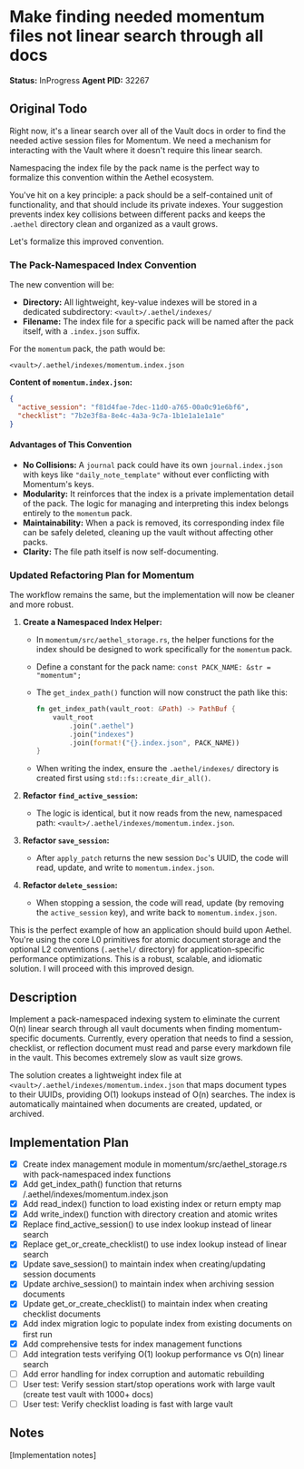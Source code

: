 # Make finding needed momentum files not linear search through all docs

**Status:** InProgress
**Agent PID:** 32267

## Original Todo

Right now, it's a linear search over all of the Vault docs in order to find the needed active session files for Momentum. We need a mechanism for interacting with the Vault where it doesn't require this linear search.

Namespacing the index file by the pack name is the perfect way to formalize this convention within the Aethel ecosystem.

You've hit on a key principle: a pack should be a self-contained unit of functionality, and that should include its private indexes. Your suggestion prevents index key collisions between different packs and keeps the `.aethel` directory clean and organized as a vault grows.

Let's formalize this improved convention.

### The Pack-Namespaced Index Convention

The new convention will be:

- **Directory:** All lightweight, key-value indexes will be stored in a dedicated subdirectory: `<vault>/.aethel/indexes/`
- **Filename:** The index file for a specific pack will be named after the pack itself, with a `.index.json` suffix.

For the `momentum` pack, the path would be:

`<vault>/.aethel/indexes/momentum.index.json`

**Content of `momentum.index.json`:**

```json
{
  "active_session": "f81d4fae-7dec-11d0-a765-00a0c91e6bf6",
  "checklist": "7b2e3f8a-8e4c-4a3a-9c7a-1b1e1a1e1a1e"
}
```

#### Advantages of This Convention

- **No Collisions:** A `journal` pack could have its own `journal.index.json` with keys like `"daily_note_template"` without ever conflicting with Momentum's keys.
- **Modularity:** It reinforces that the index is a private implementation detail of the pack. The logic for managing and interpreting this index belongs entirely to the `momentum` pack.
- **Maintainability:** When a pack is removed, its corresponding index file can be safely deleted, cleaning up the vault without affecting other packs.
- **Clarity:** The file path itself is now self-documenting.

### Updated Refactoring Plan for Momentum

The workflow remains the same, but the implementation will now be cleaner and more robust.

1. **Create a Namespaced Index Helper:**
    - In `momentum/src/aethel_storage.rs`, the helper functions for the index should be designed to work specifically for the `momentum` pack.
    - Define a constant for the pack name: `const PACK_NAME: &str = "momentum";`
    - The `get_index_path()` function will now construct the path like this:

      ```rust
      fn get_index_path(vault_root: &Path) -> PathBuf {
          vault_root
              .join(".aethel")
              .join("indexes")
              .join(format!("{}.index.json", PACK_NAME))
      }
      ```

    - When writing the index, ensure the `.aethel/indexes/` directory is created first using `std::fs::create_dir_all()`.

2. **Refactor `find_active_session`:**
    - The logic is identical, but it now reads from the new, namespaced path: `<vault>/.aethel/indexes/momentum.index.json`.

3. **Refactor `save_session`:**
    - After `apply_patch` returns the new session `Doc`'s UUID, the code will read, update, and write to `momentum.index.json`.

4. **Refactor `delete_session`:**
    - When stopping a session, the code will read, update (by removing the `active_session` key), and write back to `momentum.index.json`.

This is the perfect example of how an application should build upon Aethel. You're using the core L0 primitives for atomic document storage and the optional L2 conventions (`.aethel/` directory) for application-specific performance optimizations. This is a robust, scalable, and idiomatic solution. I will proceed with this improved design.

## Description

Implement a pack-namespaced indexing system to eliminate the current O(n) linear search through all vault documents when finding momentum-specific documents. Currently, every operation that needs to find a session, checklist, or reflection document must read and parse every markdown file in the vault. This becomes extremely slow as vault size grows.

The solution creates a lightweight index file at `<vault>/.aethel/indexes/momentum.index.json` that maps document types to their UUIDs, providing O(1) lookups instead of O(n) searches. The index is automatically maintained when documents are created, updated, or archived.

## Implementation Plan

- [x] Create index management module in momentum/src/aethel_storage.rs with pack-namespaced index functions
- [x] Add get_index_path() function that returns <vault>/.aethel/indexes/momentum.index.json
- [x] Add read_index() function to load existing index or return empty map
- [x] Add write_index() function with directory creation and atomic writes
- [x] Replace find_active_session() to use index lookup instead of linear search
- [x] Replace get_or_create_checklist() to use index lookup instead of linear search  
- [x] Update save_session() to maintain index when creating/updating session documents
- [x] Update archive_session() to maintain index when archiving session documents
- [x] Update get_or_create_checklist() to maintain index when creating checklist documents
- [x] Add index migration logic to populate index from existing documents on first run
- [x] Add comprehensive tests for index management functions
- [ ] Add integration tests verifying O(1) lookup performance vs O(n) linear search
- [ ] Add error handling for index corruption and automatic rebuilding
- [ ] User test: Verify session start/stop operations work with large vault (create test vault with 1000+ docs)
- [ ] User test: Verify checklist loading is fast with large vault

## Notes

[Implementation notes]